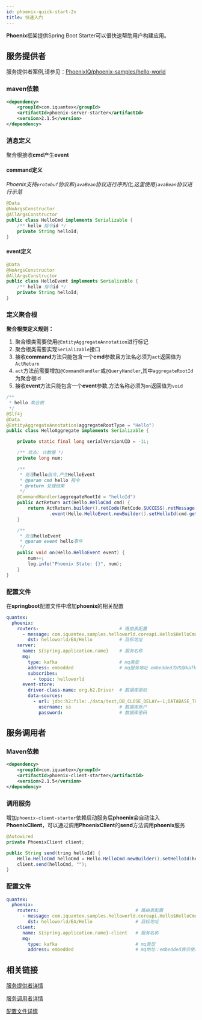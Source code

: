 ```yaml
---
id: phoenix-quick-start-2x 
title: 快速入门
---
```


**Phoenix**框架提供Spring Boot Starter可以很快速帮助用户构建应用。

## 服务提供者

服务提供者案例,请参见：[PhoenixIQ/phoenix-samples/hello-world](https://github.com/PhoenixIQ/phoenix-samples/tree/master/hello-world)

### maven依赖

```xml
<dependency>
    <groupId>com.iquantex</groupId>
    <artifactId>phoenix-server-starter</artifactId>
    <version>2.1.5</version>
</dependency>
```

### 消息定义

聚合根接收**cmd**产生**event**

#### command定义

*Phoenix支持`protobuf`协议和`javaBean`协议进行序列化,这里使用`javaBean`协议进行示范*

```java
@Data
@NoArgsConstructor
@AllArgsConstructor
public class HelloCmd implements Serializable {
	/** hello 指令id */
    private String helloId;
}
```

#### event定义

```java
@Data
@NoArgsConstructor
@AllArgsConstructor
public class HelloEvent implements Serializable {
	/** hello 指令id */
    private String helloId;
}
```

### 定义聚合根

**聚合根类定义规则：**

1. 聚合根类需要使用`@EntityAggregateAnnotation`进行标记
1. 聚合根类需要实现`Serializable`接口
1. 接收**command**方法只能包含一个**cmd**参数且方法名必须为`act`返回值为`ActReturn`
1. `act`方法前需要增加`@CommandHandler`或`@QueryHandler`,其中`aggregateRootId`为聚合根id
1. 接收**event**方法只能包含一个**event**参数,方法名称必须为`on`返回值为`void`

```java
/**
 * hello 聚合根
 */
@Slf4j
@Data
@EntityAggregateAnnotation(aggregateRootType = "Hello")
public class HelloAggregate implements Serializable {

	private static final long serialVersionUID = -1L;

	/** 状态: 计数器 */
	private long num;

	/**
	 * 处理hello指令,产生HelloEvent
	 * @param cmd hello 指令
	 * @return 处理结果
	 */
	@CommandHandler(aggregateRootId = "helloId")
	public ActReturn act(Hello.HelloCmd cmd) {
		return ActReturn.builder().retCode(RetCode.SUCCESS).retMessage("Hello World Phoenix...")
				.event(Hello.HelloEvent.newBuilder().setHelloId(cmd.getHelloId()).build()).build();
	}

	/**
	 * 处理helloEvent
	 * @param event hello事件
	 */
	public void on(Hello.HelloEvent event) {
		num++;
		log.info("Phoenix State: {}", num);
	}
}
```

### 配置文件

在**springboot**配置文件中增加**phoenix**的相关配置

```yaml
quantex:
  phoenix:
    routers:                              # 路由表配置
      - message: com.iquantex.samples.helloworld.coreapi.Hello$HelloCmd # 消息类名称
        dst: helloworld/EA/Hello          # 目标地址
    server:
      name: ${spring.application.name}    # 服务名称
      mq:
        type: kafka                       # mq类型
        address: embedded                 # mq服务地址 embedded为内存kafka
        subscribes:
          - topic: helloworld
      event-store:
        driver-class-name: org.h2.Driver  # 数据库驱动
        data-sources:
          - url: jdbc:h2:file:./data/test;DB_CLOSE_DELAY=-1;DATABASE_TO_UPPER=FALSE;INIT=CREATE SCHEMA IF NOT EXISTS PUBLIC # 数据库链接url
            username: sa                  # 数据库账户
            password:                     # 数据库密码
```

## 服务调用者

### Maven依赖

```xml
<dependency>
    <groupId>com.iquantex</groupId>
    <artifactId>phoenix-client-starter</artifactId>
    <version>2.1.5</version>
</dependency>
```

### 调用服务

增加`phoenix-client-starter`依赖启动服务后**phoenix**会自动注入**PhoenixClient**，可以通过调用**PhoenixClient**的**send**方法调用**phoenix**服务

```java
@Autowired
private PhoenixClient client;

public String send(tring helloId) {
    Hello.HelloCmd helloCmd = Hello.HelloCmd.newBuilder().setHelloId(helloId).build();
    client.send(helloCmd, "");
}
```

### 配置文件

```yaml
quantex:
  phoenix:
    routers:                                    # 路由表配置
      - message: com.iquantex.samples.helloworld.coreapi.Hello$HelloCmd # 消息类名称
        dst: helloworld/EA/Hello	            # 目标地址
    client:
      name: ${spring.application.name}-client	# 服务名称
      mq:
        type: kafka	                            # mq类型
        address: embedded                       # mq地址：embedded表示使用内存kafka
```

## 相关链接

[服务提供者详情](../02-phoenix-core/00-phoenix-core.md)

[服务调用者详情](../02-phoenix-core/01-client.md)

[配置文件详情](../02-phoenix-core/05-config.md)

